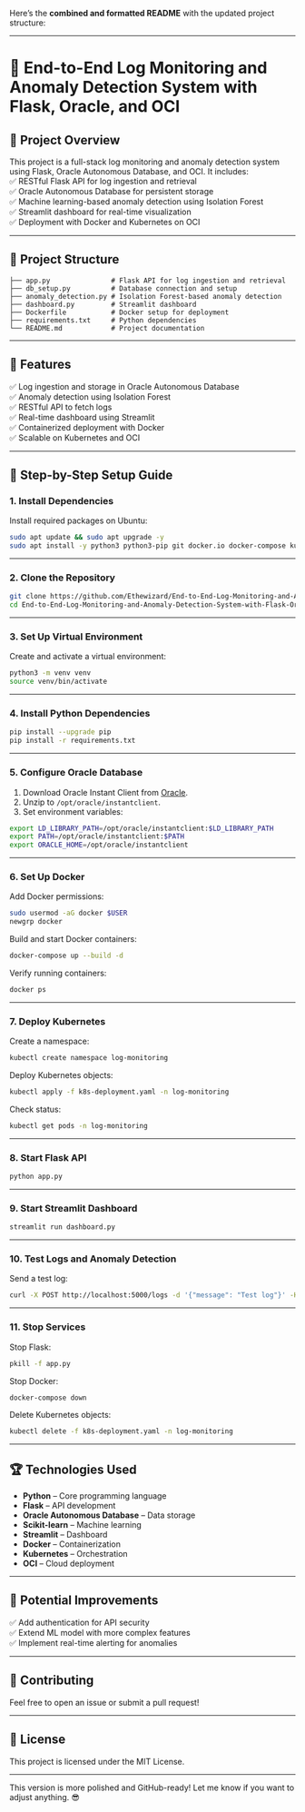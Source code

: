 Here’s the **combined and formatted README** with the updated project structure:

---

# 🚀 End-to-End Log Monitoring and Anomaly Detection System with Flask, Oracle, and OCI  

## 📝 **Project Overview**  
This project is a full-stack log monitoring and anomaly detection system using Flask, Oracle Autonomous Database, and OCI. It includes:  
✅ RESTful Flask API for log ingestion and retrieval  
✅ Oracle Autonomous Database for persistent storage  
✅ Machine learning-based anomaly detection using Isolation Forest  
✅ Streamlit dashboard for real-time visualization  
✅ Deployment with Docker and Kubernetes on OCI  

---

## 📂 **Project Structure**  
```plaintext
├── app.py               # Flask API for log ingestion and retrieval  
├── db_setup.py          # Database connection and setup  
├── anomaly_detection.py # Isolation Forest-based anomaly detection  
├── dashboard.py         # Streamlit dashboard  
├── Dockerfile           # Docker setup for deployment  
├── requirements.txt     # Python dependencies  
└── README.md            # Project documentation  
```

---

## 🎯 **Features**  
✅ Log ingestion and storage in Oracle Autonomous Database  
✅ Anomaly detection using Isolation Forest  
✅ RESTful API to fetch logs  
✅ Real-time dashboard using Streamlit  
✅ Containerized deployment with Docker  
✅ Scalable on Kubernetes and OCI  

---

## 🚀 **Step-by-Step Setup Guide**

### **1. Install Dependencies**  
Install required packages on Ubuntu:  
```bash
sudo apt update && sudo apt upgrade -y  
sudo apt install -y python3 python3-pip git docker.io docker-compose kubectl
```

---

### **2. Clone the Repository**  
```bash
git clone https://github.com/Ethewizard/End-to-End-Log-Monitoring-and-Anomaly-Detection-System-with-Flask-Oracle-and-OCI.git  
cd End-to-End-Log-Monitoring-and-Anomaly-Detection-System-with-Flask-Oracle-and-OCI
```

---

### **3. Set Up Virtual Environment**  
Create and activate a virtual environment:  
```bash
python3 -m venv venv  
source venv/bin/activate
```

---

### **4. Install Python Dependencies**  
```bash
pip install --upgrade pip  
pip install -r requirements.txt
```

---

### **5. Configure Oracle Database**  
1. Download Oracle Instant Client from [Oracle](https://www.oracle.com/database/technologies/instant-client.html).  
2. Unzip to `/opt/oracle/instantclient`.  
3. Set environment variables:  
```bash
export LD_LIBRARY_PATH=/opt/oracle/instantclient:$LD_LIBRARY_PATH  
export PATH=/opt/oracle/instantclient:$PATH  
export ORACLE_HOME=/opt/oracle/instantclient
```

---

### **6. Set Up Docker**  
Add Docker permissions:  
```bash
sudo usermod -aG docker $USER  
newgrp docker
```

Build and start Docker containers:  
```bash
docker-compose up --build -d
```

Verify running containers:  
```bash
docker ps
```

---

### **7. Deploy Kubernetes**  
Create a namespace:  
```bash
kubectl create namespace log-monitoring
```

Deploy Kubernetes objects:  
```bash
kubectl apply -f k8s-deployment.yaml -n log-monitoring
```

Check status:  
```bash
kubectl get pods -n log-monitoring
```

---

### **8. Start Flask API**  
```bash
python app.py
```

---

### **9. Start Streamlit Dashboard**  
```bash
streamlit run dashboard.py
```

---

### **10. Test Logs and Anomaly Detection**  
Send a test log:  
```bash
curl -X POST http://localhost:5000/logs -d '{"message": "Test log"}' -H "Content-Type: application/json"
```

---

### **11. Stop Services**  
Stop Flask:  
```bash
pkill -f app.py
```

Stop Docker:  
```bash
docker-compose down
```

Delete Kubernetes objects:  
```bash
kubectl delete -f k8s-deployment.yaml -n log-monitoring
```

---

## 🏆 **Technologies Used**  
- **Python** – Core programming language  
- **Flask** – API development  
- **Oracle Autonomous Database** – Data storage  
- **Scikit-learn** – Machine learning  
- **Streamlit** – Dashboard  
- **Docker** – Containerization  
- **Kubernetes** – Orchestration  
- **OCI** – Cloud deployment  

---

## 🚨 **Potential Improvements**  
✅ Add authentication for API security  
✅ Extend ML model with more complex features  
✅ Implement real-time alerting for anomalies  

---

## 🙌 **Contributing**  
Feel free to open an issue or submit a pull request!  

---

## 📄 **License**  
This project is licensed under the MIT License.  

---

This version is more polished and GitHub-ready! Let me know if you want to adjust anything. 😎
